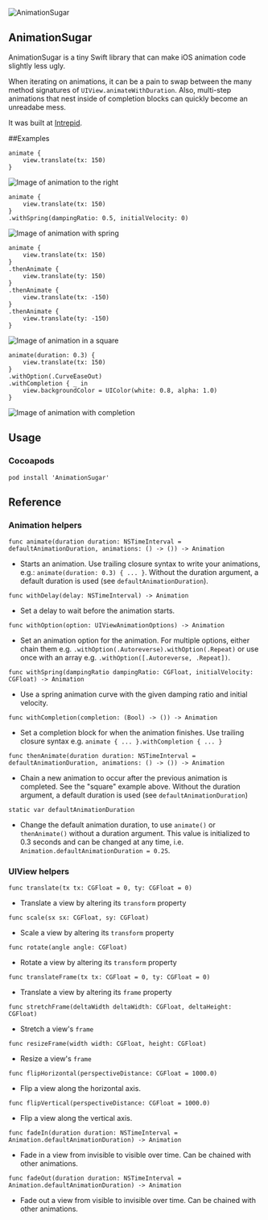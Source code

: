 ![AnimationSugar](Images/AnimationSugar_logo.png)

## AnimationSugar

AnimationSugar is a tiny Swift library that can make iOS animation code slightly less ugly.

When iterating on animations, it can be a pain to swap between the many method signatures of `UIView.animateWithDuration`. Also, multi-step animations that nest inside of completion blocks can quickly become an unreadabe mess. 

It was built at [Intrepid](http://intrepid.io).

##Examples

    animate {
        view.translate(tx: 150)
    }

![Image of animation to the right](Images/AnimationSugar_1.gif)

    animate {
        view.translate(tx: 150)
    }
    .withSpring(dampingRatio: 0.5, initialVelocity: 0)

![Image of animation with spring](Images/AnimationSugar_2.gif)

    animate {
        view.translate(tx: 150)
    }
    .thenAnimate {
        view.translate(ty: 150)
    }
    .thenAnimate {
        view.translate(tx: -150)
    }
    .thenAnimate {
        view.translate(ty: -150)
    }

![Image of animation in a square](Images/AnimationSugar_3.gif)

    animate(duration: 0.3) {
        view.translate(tx: 150)
    }
    .withOption(.CurveEaseOut)
    .withCompletion { _ in
        view.backgroundColor = UIColor(white: 0.8, alpha: 1.0)
    }

![Image of animation with completion](Images/AnimationSugar_4.gif)

## Usage

### Cocoapods

    pod install 'AnimationSugar'

## Reference

### Animation helpers

`func animate(duration duration: NSTimeInterval = defaultAnimationDuration, animations: () -> ()) -> Animation`

- Starts an animation. Use trailing closure syntax to write your animations, e.g.: `animate(duration: 0.3) { ... }`. Without the duration argument, a default duration is used (see `defaultAnimationDuration`). 

`func withDelay(delay: NSTimeInterval) -> Animation`
- Set a delay to wait before the animation starts.

`func withOption(option: UIViewAnimationOptions) -> Animation`
- Set an animation option for the animation. For multiple options, either chain them e.g. `.withOption(.Autoreverse).withOption(.Repeat)` or use once with an array e.g. `.withOption([.Autoreverse, .Repeat])`.

`func withSpring(dampingRatio dampingRatio: CGFloat, initialVelocity: CGFloat) -> Animation`
- Use a spring animation curve with the given damping ratio and initial velocity.

`func withCompletion(completion: (Bool) -> ()) -> Animation`
- Set a completion block for when the animation finishes. Use trailing closure syntax e.g. `animate { ... }.withCompletion { ... }`

`func thenAnimate(duration duration: NSTimeInterval = defaultAnimationDuration, animations: () -> ()) -> Animation`
- Chain a new animation to occur after the previous animation is completed. See the "square" example above. Without the duration argument, a default duration is used (see `defaultAnimationDuration`)

`static var defaultAnimationDuration`
- Change the default animation duration, to use `animate()` or `thenAnimate()` without a duration argument. This value is initialized to 0.3 seconds and can be changed at any time, i.e. `Animation.defaultAnimationDuration = 0.25`.

### UIView helpers

`func translate(tx tx: CGFloat = 0, ty: CGFloat = 0)`

- Translate a view by altering its `transform` property

`func scale(sx sx: CGFloat, sy: CGFloat)`

- Scale a view by altering its `transform` property

`func rotate(angle angle: CGFloat)`

- Rotate a view by altering its `transform` property

`func translateFrame(tx tx: CGFloat = 0, ty: CGFloat = 0)`

- Translate a view by altering its `frame` property

`func stretchFrame(deltaWidth deltaWidth: CGFloat, deltaHeight: CGFloat)`

- Stretch a view's `frame`

`func resizeFrame(width width: CGFloat, height: CGFloat)`

- Resize a view's `frame`

`func flipHorizontal(perspectiveDistance: CGFloat = 1000.0)`

- Flip a view along the horizontal axis.

`func flipVertical(perspectiveDistance: CGFloat = 1000.0)`

- Flip a view along the vertical axis.

`func fadeIn(duration duration: NSTimeInterval = Animation.defaultAnimationDuration) -> Animation`

- Fade in a view from invisible to visible over time. Can be chained with other animations.

`func fadeOut(duration duration: NSTimeInterval = Animation.defaultAnimationDuration) -> Animation`

- Fade out a view from visible to invisible over time. Can be chained with other animations.


